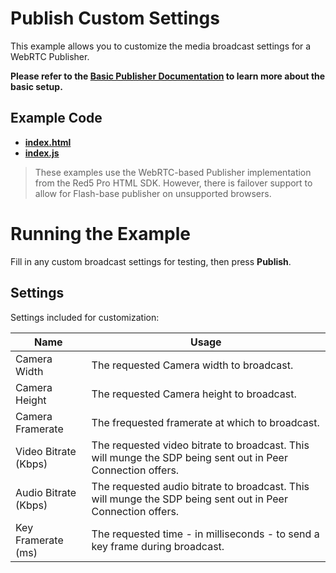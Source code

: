# Publish Custom Settings

This example allows you to customize the media broadcast settings for a WebRTC Publisher.

**Please refer to the [Basic Publisher Documentation](../publish/README.md) to learn more about the basic setup.**

## Example Code

- **[index.html](index.html)**
- **[index.js](index.js)**

> These examples use the WebRTC-based Publisher implementation from the Red5 Pro HTML SDK. However, there is failover support to allow for Flash-base publisher on unsupported browsers.

# Running the Example

Fill in any custom broadcast settings for testing, then press **Publish**.

## Settings

Settings included for customization:

| Name | Usage |
|--- |--- |
| Camera Width | The requested Camera width to broadcast. |
| Camera Height | The requested Camera height to broadcast. |
| Camera Framerate | The frequested framerate at which to broadcast. |
| Video Bitrate (Kbps) | The requested video bitrate to broadcast. This will munge the SDP being sent out in Peer Connection offers.  |
| Audio Bitrate (Kbps) | The requested audio bitrate to broadcast. This will munge the SDP being sent out in Peer Connection offers. |
| Key Framerate (ms) | The requested time - in milliseconds - to send a key frame during broadcast. |

